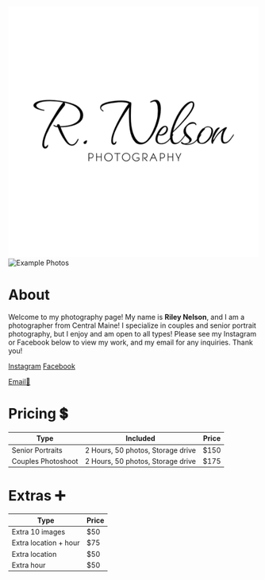 ![My Logo](<Photography watermark black.png>) ![Example Photos](<Website Collage.png>) 
# **About**

Welcome to my photography page! My name is **Riley Nelson**, and I am a photographer from Central Maine! I specialize in couples and senior portrait photography, but I enjoy and am open to all types! Please see my Instagram or Facebook below to view my work, and my email for any inquiries. Thank you!

[Instagram](https://www.instagram.com/rnelson_photography?utm_source=ig_web_button_share_sheet&igsh=ZDNlZDc0MzIxNw==)
[Facebook](https://www.facebook.com/profile.php?id=61557623996843)

[Email📧](mailto:photo.r.nelson@gmail.com)

# **Pricing 💲**

| Type          | Included              | Price     |
|---------------|------------------------|--------------|
| Senior Portraits | 2 Hours, 50 photos, Storage drive | $150 |
| Couples Photoshoot |  2 Hours, 50 photos, Storage drive  | $175 |

# **Extras ➕**

| Type          | Price |
|---------------|------------------------|
| Extra 10 images | $50 |
| Extra location + hour | $75 |
| Extra location | $50 |
| Extra hour | $50 |
